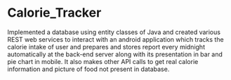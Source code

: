 # Calorie_Tracker
Implemented a database using entity classes of Java and created various REST web services to interact with an android application which tracks the calorie intake of user and prepares and stores report every midnight automatically at the back-end server along with its presentation in bar and pie chart in mobile. It also makes other API calls to get real calorie information and picture of food not present in database. 
